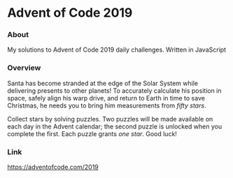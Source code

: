 # Advent of Code 2019

### About

My solutions to Advent of Code 2019 daily challenges. Written in JavaScript



### Overview

Santa has become stranded at the edge of the Solar System while delivering presents to other planets! To accurately calculate his position in space, safely align his warp drive, and return to Earth in time to save Christmas, he needs you to bring him measurements from *fifty stars*.

Collect stars by solving puzzles. Two puzzles will be made available on each day in the Advent calendar; the second puzzle is unlocked when you complete the first. Each puzzle grants *one star*. Good luck!



### Link

https://adventofcode.com/2019